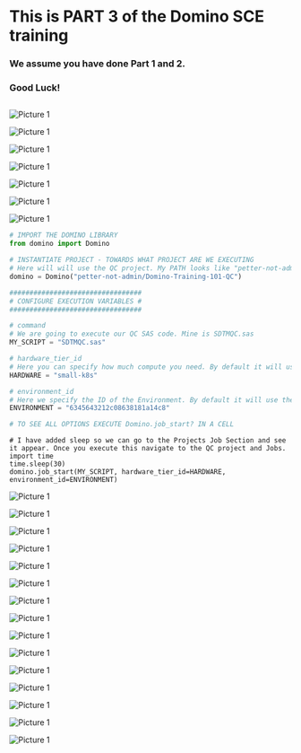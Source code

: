 # This is PART 3 of the Domino SCE training  
### We assume you have done Part 1 and 2. 
### Good Luck!
##
![Picture 1](https://github.com/dominopetter/sce-training/blob/main/SCE-Training-Part3/1.png)

![Picture 1](https://github.com/dominopetter/sce-training/blob/main/SCE-Training-Part3/2.png)

![Picture 1](https://github.com/dominopetter/sce-training/blob/main/SCE-Training-Part3/3.png)

![Picture 1](https://github.com/dominopetter/sce-training/blob/main/SCE-Training-Part3/4.png)

![Picture 1](https://github.com/dominopetter/sce-training/blob/main/SCE-Training-Part3/5.png)

![Picture 1](https://github.com/dominopetter/sce-training/blob/main/SCE-Training-Part3/6.png)

![Picture 1](https://github.com/dominopetter/sce-training/blob/main/SCE-Training-Part3/7.png)

```python
# IMPORT THE DOMINO LIBRARY
from domino import Domino

# INSTANTIATE PROJECT - TOWARDS WHAT PROJECT ARE WE EXECUTING
# Here will will use the QC project. My PATH looks like "petter-not-admin/Domino-Training-101-QC"
domino = Domino("petter-not-admin/Domino-Training-101-QC")

#################################
# CONFIGURE EXECUTION VARIABLES #
#################################

# command
# We are going to execute our QC SAS code. Mine is SDTMQC.sas
MY_SCRIPT = "SDTMQC.sas"

# hardware_tier_id
# Here you can specify how much compute you need. By default it will use your Projects default
HARDWARE = "small-k8s"

# environment_id
# Here we specify the ID of the Environment. By default it will use the default of the project.
ENVIRONMENT = "6345643212c08638181a14c8"

# TO SEE ALL OPTIONS EXECUTE Domino.job_start? IN A CELL
```
```
# I have added sleep so we can go to the Projects Job Section and see it appear. Once you execute this navigate to the QC project and Jobs.
import time
time.sleep(30)
domino.job_start(MY_SCRIPT, hardware_tier_id=HARDWARE, environment_id=ENVIRONMENT)
```

![Picture 1](https://github.com/dominopetter/sce-training/blob/main/SCE-Training-Part3/8.png)

![Picture 1](https://github.com/dominopetter/sce-training/blob/main/SCE-Training-Part3/9.png)

![Picture 1](https://github.com/dominopetter/sce-training/blob/main/SCE-Training-Part3/10.png)

![Picture 1](https://github.com/dominopetter/sce-training/blob/main/SCE-Training-Part3/11.png)

![Picture 1](https://github.com/dominopetter/sce-training/blob/main/SCE-Training-Part3/12.png)

![Picture 1](https://github.com/dominopetter/sce-training/blob/main/SCE-Training-Part3/13.png)

![Picture 1](https://github.com/dominopetter/sce-training/blob/main/SCE-Training-Part3/14.png)

![Picture 1](https://github.com/dominopetter/sce-training/blob/main/SCE-Training-Part3/15.png)

![Picture 1](https://github.com/dominopetter/sce-training/blob/main/SCE-Training-Part3/16.png)

![Picture 1](https://github.com/dominopetter/sce-training/blob/main/SCE-Training-Part3/17.png)

![Picture 1](https://github.com/dominopetter/sce-training/blob/main/SCE-Training-Part3/18.png)

![Picture 1](https://github.com/dominopetter/sce-training/blob/main/SCE-Training-Part3/19.png)

![Picture 1](https://github.com/dominopetter/sce-training/blob/main/SCE-Training-Part3/20.png)

![Picture 1](https://github.com/dominopetter/sce-training/blob/main/SCE-Training-Part3/21.png)

<!--![Picture 1](https://github.com/dominopetter/sce-training/blob/main/SCE-Training-Part3/22.png)

![Picture 1](https://github.com/dominopetter/sce-training/blob/main/SCE-Training-Part3/23.png)

![Picture 1](https://github.com/dominopetter/sce-training/blob/main/SCE-Training-Part3/24.png)

![Picture 1](https://github.com/dominopetter/sce-training/blob/main/SCE-Training-Part3/25.png)-->
![Picture 1](https://github.com/dominopetter/sce-training/blob/main/SCE-Training-Part3/26.png)

